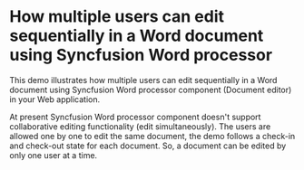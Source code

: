 # How multiple users can edit sequentially in a Word document using Syncfusion Word processor
This demo illustrates how multiple users can edit sequentially in a Word document using Syncfusion Word processor component (Document editor) in your Web application. 

At present Syncfusion Word processor component doesn't support collaborative editing functionality (edit simultaneously). The users are allowed one by one to edit the same document, the demo follows a check-in and check-out state for each document. So, a document can be edited by only one user at a time.
